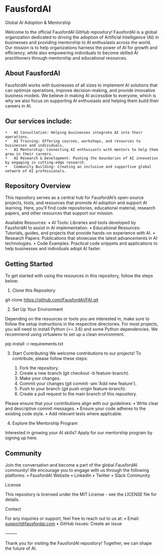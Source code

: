 # FausfordAI 

Global AI Adoption & Mentorship

Welcome to the official FausfordAI GitHub repository! FausfordAI is a global organization dedicated to driving the adoption of Artificial Intelligence (AI) in businesses and providing mentorship to AI enthusiasts across the world. Our mission is to help organizations harness the power of AI for growth and efficiency, while also empowering individuals to become skilled AI practitioners through mentorship and educational resources.

## About FausfordAI

FausfordAI works with businesses of all sizes to implement AI solutions that can optimize operations, improve decision-making, and provide innovative business models. We believe in making AI accessible to everyone, which is why we also focus on supporting AI enthusiasts and helping them build their careers in AI.

## Our services include:
	•	AI Consultation: Helping businesses integrate AI into their operations.
	•	AI Training: Offering courses, workshops, and resources to businesses and individuals.
	•	AI Mentorship: Connecting AI enthusiasts with mentors to help them grow in their careers.
	•	AI Research & Development: Pushing the boundaries of AI innovation by engaging in cutting-edge research.
	•	Community Building: Creating an inclusive and supportive global network of AI professionals.

## Repository Overview

This repository serves as a central hub for FausfordAI’s open-source projects, tools, and resources that promote AI adoption and support AI learning. Here, you’ll find code repositories, educational material, research papers, and other resources that support our mission.

Available Resources:
	•	AI Tools: Libraries and tools developed by FausfordAI to assist in AI implementation.
	•	Educational Resources: Tutorials, guides, and projects that provide hands-on experience with AI.
	•	Research Papers: Publications that showcase the latest advancements in AI technologies.
	•	Code Examples: Practical code snippets and applications to help businesses and individuals adopt AI faster.

## Getting Started

To get started with using the resources in this repository, follow the steps below:

1. Clone this Repository

git clone https://github.com/FausfordAI/FAI.git

2. Set Up Your Environment

Depending on the resources or tools you are interested in, make sure to follow the setup instructions in the respective directories. For most projects, you will need to install Python (>= 3.6) and some Python dependencies. We recommend using virtualenv to set up a clean environment.

pip install -r requirements.txt

3. Start Contributing
We welcome contributions to our projects! To contribute, please follow these steps:

	 1.	Fork the repository.
	 2.	Create a new branch (git checkout -b feature-branch).
	 3.	Make your changes.
	 4.	Commit your changes (git commit -am 'Add new feature').
	 5.	Push to your branch (git push origin feature-branch).
	 6.	Create a pull request to the main branch of this repository.

Please ensure that your contributions align with our guidelines:
	•	Write clear and descriptive commit messages.
	•	Ensure your code adheres to the existing code style.
	•	Add relevant tests where applicable.

4. Explore the Mentorship Program

Interested in growing your AI skills? Apply for our mentorship program by signing up here.

## Community

Join the conversation and become a part of the global FausfordAI community! We encourage you to engage with us through the following platforms:
	•	FausfordAI Website
	•	LinkedIn
	•	Twitter
	•	Slack Community

License

This repository is licensed under the MIT License - see the LICENSE file for details.

Contact

For any inquiries or support, feel free to reach out to us at:
	•	Email: support@fausfordai.com
	•	GitHub Issues: Create an issue

⸻

Thank you for visiting the FausfordAI repository! Together, we can shape the future of AI.